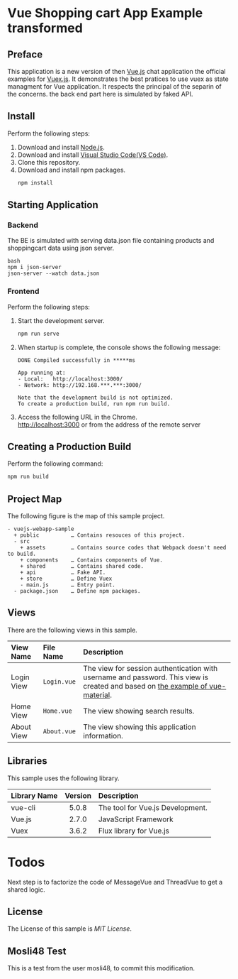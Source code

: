 # Vue Shopping  cart App Example transformed

<!---
[![license](https://img.shields.io/github/license/ybkuroki/vuejs-webapp-sample?style=for-the-badge)](https://github.com/ybkuroki/vuejs-webapp-sample/blob/master/LICENSE)
[![workflow](https://img.shields.io/github/actions/workflow/status/ybkuroki/vuejs-webapp-sample/check.yml?label=check&logo=github&style=for-the-badge)](https://github.com/ybkuroki/vuejs-webapp-sample/actions?query=workflow%3Acheck)
[![release](https://img.shields.io/github/release/ybkuroki/vuejs-webapp-sample?style=for-the-badge&logo=github)](https://github.com/ybkuroki/vuejs-webapp-sample/releases)
-->

## Preface
This application is a new version of then [Vue.js](https://vuejs.org/index.html) chat application the official examples for [Vuex.js](https://vuejs.org/index.html).
It demonstrates the best pratices to use vuex as state managment for Vue application. It respects the principal of the separin of the concerns. the back end part here is simulated by faked API.

## Install
Perform the following steps:
1. Download and install [Node.js](https://nodejs.org/en/).
1. Download and install [Visual Studio Code(VS Code)](https://code.visualstudio.com/).<!--1. Install [vetur](https://github.com/vuejs/vetur) extension for VS Code.-->
1. Clone this repository.
1. Download and install npm packages.
    ```bash
    npm install
    ```

## Starting Application
### Backend
The BE is simulated with serving data.json file containing products and shoppingcart data using json server.
```
bash
npm i json-server
json-server --watch data.json
```

### Frontend
Perform the following steps:
1. Start the development server.
    ```bash
    npm run serve
    ```
1. When startup is complete, the console shows the following message:
    ```
    DONE Compiled successfully in *****ms
    
    App running at:
    - Local:   http://localhost:3000/
    - Network: http://192.168.***.***:3000/
    
    Note that the development build is not optimized.
    To create a production build, run npm run build.
    ```
1. Access the following URL in the Chrome.  
[http://localhost:3000](http://localhost:3000) or from the address of the remote server

## Creating a Production Build
Perform the following command:
```bash
npm run build
```

## Project Map
The following figure is the map of this sample project.

```
- vuejs-webapp-sample
  + public          … Contains resouces of this project.
  - src
    + assets        … Contains source codes that Webpack doesn't need to build.
    + components    … Contains components of Vue.
    + shared        … Contains shared code.
    + api           … Fake API.
    + store         … Define Vuex
    - main.js       … Entry point.
  - package.json    … Define npm packages.
```

## Views
There are the following views in this sample.

|View Name|File Name|Description|
|:---|:---|:---|
|Login View|``Login.vue``|The view for session authentication with username and password. This view is created and based on [the example of vue-material](https://github.com/vuematerial/examples).|
|Home View|``Home.vue``|The view showing search results.|
|About View|``About.vue``|The view showing this application information.|

## Libraries
This sample uses the following library.

|Library Name|Version|Description|
|:---|:---:|:---|
|vue-cli|5.0.8|The tool for Vue.js Development.|
|Vue.js|2.7.0|JavaScript Framework|
|Vuex|3.6.2|Flux library for Vue.js|

# Todos
Next step is to factorize the code of MessageVue and ThreadVue to get a shared logic.

<!--
## Contribution
Please read CONTRIBUTING.md for proposing new functions, reporting bugs and submitting pull requests before contributing to this repository.
-->

## License
The License of this sample is *MIT License*.

## Mosli48 Test
This is a test from the user mosli48, to commit this modification.

